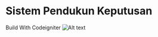 
# Sistem Pendukun Keputusan
Build With Codeigniter
![Alt text](https://raw.githubusercontent.com/nurchulis/SistemPendukungKeputusan_SAW/master/page.png?raw=true "Title")


